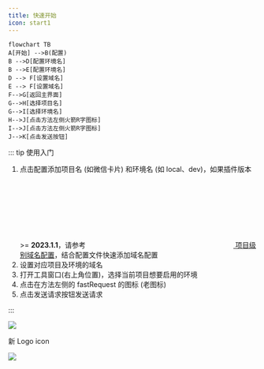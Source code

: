 ```yaml
---
title: 快速开始
icon: start1
---
```


```mermaid
flowchart TB
A[开始] -->B(配置)
B -->D[配置环境名]
B -->E[配置环境名]
D --> F[设置域名]
E --> F[设置域名]
F-->G[返回主界面]
G-->H[选择项目名]
G-->I[选择环境名]
H-->J[点击方法左侧火箭R字图标]
I-->J[点击方法左侧火箭R字图标]
J-->K[点击发送按钮]
```

::: tip 使用入门

1. 点击配置添加项目名 (如微信卡片) 和环境名 (如 local、dev)，如果插件版本 >= **2023.1.1**，请参考[<svg class="icon svg-icon" aria-hidden="true"><use xlink:href="#icon-domainConfig"></use></svg> 项目级别域名配置](../features/projectLevelDomainConfig.md)，结合配置文件快速添加域名配置
2. 设置对应项目及环境的域名
3. 打开工具窗口(右上角位置)，选择当前项目想要启用的环境
4. 点击在方法左侧的 fastRequest 的图标 <FontIcon icon="restfulFastRequest" /> (老图标<FontIcon icon="restfulFastRequest1" />)
5. 点击发送请求按钮发送请求

:::

![](/img/howToUse.gif)

新 Logo icon <FontIcon icon="restfulFastRequest" />

![](/img/newLogoIcon.png)

<!-- @include: @src/contact.snippet.md -->
